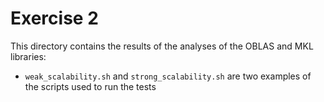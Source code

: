 # Exercise 2
This directory contains the results of the analyses of the OBLAS and MKL libraries:
* `weak_scalability.sh` and `strong_scalability.sh` are two examples of the scripts used to run the tests
